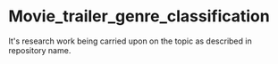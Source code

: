 # Movie_trailer_genre_classification
It's research work being carried upon on the topic as described in repository name.
